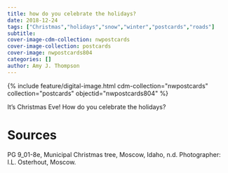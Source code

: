 ```yaml
---
title: how do you celebrate the holidays?
date: 2018-12-24
tags: ["Christmas","holidays","snow","winter","postcards","roads"]
subtitle: 
cover-image-cdm-collection: nwpostcards
cover-image-collection: postcards
cover-image: nwpostcards804
categories: []
author: Amy J. Thompson
---
```


{% include feature/digital-image.html cdm-collection="nwpostcards" collection="postcards" objectid="nwpostcards804" %}

It’s Christmas Eve! How do you celebrate the holidays?

# Sources

PG 9_01-8e, Municipal Christmas tree, Moscow, Idaho, n.d. Photographer: I.L. Osterhout, Moscow.